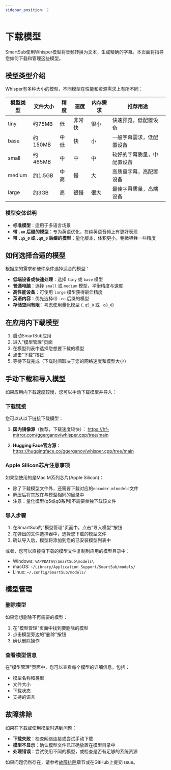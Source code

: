 ```yaml
---
sidebar_position: 2
---
```


# 下载模型

SmartSub使用Whisper模型将音频转换为文本，生成精确的字幕。本页面将指导您如何下载和管理这些模型。

## 模型类型介绍

Whisper有多种大小的模型，不同模型在性能和资源需求上有所不同：

| 模型类型 | 文件大小 | 精度 | 速度 | 内存需求 | 推荐用途 |
|---------|---------|------|------|---------|---------|
| tiny    | 约75MB  | 低   | 非常快 | 很小    | 快速预览，低配置设备 |
| base    | 约150MB | 中低 | 快    | 小      | 一般字幕需求，低配置设备 |
| small   | 约465MB | 中   | 中    | 中      | 较好的字幕质量，中配置设备 |
| medium  | 约1.5GB | 中高 | 慢    | 大      | 高质量字幕，高配置设备 |
| large   | 约3GB   | 高   | 很慢  | 很大    | 最佳字幕质量，高端设备 |

### 模型变体说明

- **标准模型**：适用于多语言场景
- **带 `.en` 后缀的模型**：专为英语优化，在纯英语音频上有更好表现
- **带 `.q5_0` 或 `.q8_0` 后缀的模型**：量化版本，体积更小，稍微牺牲一些精度

## 如何选择合适的模型

根据您的需求和硬件条件选择适合的模型：

- **低端设备或快速处理**：选择 `tiny` 或 `base` 模型
- **普通电脑**：选择 `small` 或 `medium` 模型，平衡精度与速度
- **高性能设备**：可使用 `large` 模型获得最佳精度
- **英语内容**：优先选择带 `.en` 后缀的模型
- **存储空间有限**：考虑使用量化模型 (`.q5_0` 或 `.q8_0`)

## 在应用内下载模型

1. 启动SmartSub应用
2. 进入"模型管理"页面
3. 在模型列表中选择您想要下载的模型
4. 点击"下载"按钮
5. 等待下载完成（下载时间取决于您的网络速度和模型大小）

## 手动下载和导入模型

如果应用内下载速度较慢，您可以手动下载模型并导入：

### 下载链接

您可以从以下链接下载模型：

1. **国内镜像源**（推荐，下载速度较快）：
   https://hf-mirror.com/ggerganov/whisper.cpp/tree/main

2. **Hugging Face官方源**：
   https://huggingface.co/ggerganov/whisper.cpp/tree/main

### Apple Silicon芯片注意事项

如果您使用的是Mac M系列芯片(Apple Silicon)：

- 除了下载模型文件外，还需要下载对应的`encoder.mlmodelc`文件
- 解压后将其放在与模型相同的目录中
- 注意：量化模型(q5或q8系列)不需要单独下载该文件

### 导入步骤

1. 在SmartSub的"模型管理"页面中，点击"导入模型"按钮
2. 在弹出的文件选择器中，选择您下载的模型文件
3. 确认导入后，模型将添加到您的已安装模型列表中

或者，您可以直接将下载的模型文件复制到应用的模型目录中：

- Windows: `%APPDATA%\SmartSub\models\`
- macOS: `~/Library/Application Support/SmartSub/models/`
- Linux: `~/.config/SmartSub/models/`

## 模型管理

### 删除模型

如果您想删除不再需要的模型：

1. 在"模型管理"页面中找到要删除的模型
2. 点击模型旁边的"删除"按钮
3. 确认删除操作

### 查看模型信息

在"模型管理"页面中，您可以查看每个模型的详细信息，包括：

- 模型名称和类型
- 文件大小
- 下载状态
- 支持的语言

## 故障排除

如果在下载或使用模型时遇到问题：

- **下载失败**：检查网络连接或尝试手动下载
- **模型不显示**：确认模型文件已正确放置在模型目录中
- **处理错误**：尝试使用不同的模型，或检查是否有足够的系统资源

如果问题仍然存在，请参考[故障排除](../faq/troubleshooting)章节或在GitHub上提交issue。 